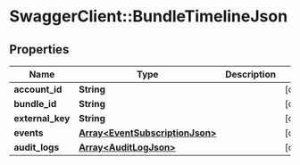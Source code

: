 # SwaggerClient::BundleTimelineJson

## Properties
Name | Type | Description | Notes
------------ | ------------- | ------------- | -------------
**account_id** | **String** |  | [optional] 
**bundle_id** | **String** |  | [optional] 
**external_key** | **String** |  | [optional] 
**events** | [**Array&lt;EventSubscriptionJson&gt;**](EventSubscriptionJson.md) |  | [optional] 
**audit_logs** | [**Array&lt;AuditLogJson&gt;**](AuditLogJson.md) |  | [optional] 



